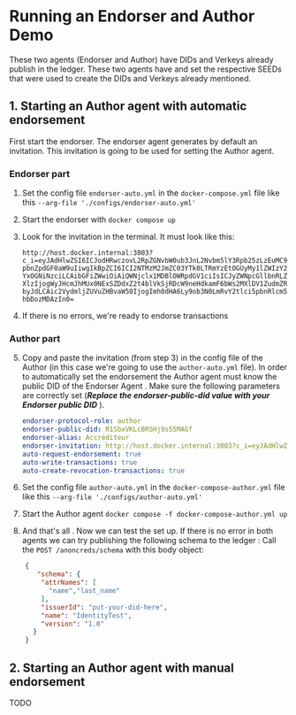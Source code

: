 
# Running an Endorser and Author Demo
These two agents (Endorser and Author) have DIDs and Verkeys already publish in the ledger. These two agents have and set the respective SEEDs that were used to create the DIDs and Verkeys already mentioned. 

## 1. Starting an Author agent with automatic endorsement 
First start the endorser. The endorser agent generates by default an invitation. This invitation is going to be used for setting the Author agent.
### Endorser part
1.  Set the config file ```endorser-auto.yml``` in the ```docker-compose.yml``` file like this ```--arg-file './configs/endorser-auto.yml'```
2.  Start the endorser with ```docker compose up ``` 
3.  Look for the invitation in the terminal. It must look like this:
 
    ```http://host.docker.internal:3003?c_i=eyJAdHlwZSI6ICJodHRwczovL2RpZGNvbW0ub3JnL2Nvbm5lY3Rpb25zLzEuMC9pbnZpdGF0aW9uIiwgIkBpZCI6ICI2NTMzM2JmZC03YTk0LTRmYzEtOGUyMy1lZWIzY2YxOGNiNzciLCAibGFiZWwiOiAiQWNjclx1MDBlOWRpdGV1ciIsICJyZWNpcGllbnRLZXlzIjogWyJHcmJhMUx0NExSZDdxZ2t4blVkSjRDcW9neHdkamF6bWs2MXlDV1ZudmZRbyJdLCAic2VydmljZUVuZHBvaW50IjogImh0dHA6Ly9ob3N0LmRvY2tlci5pbnRlcm5hbDozMDAzIn0=```

4.  If there is no errors, we're ready to endorse transactions

### Author part
5.  Copy and paste the invitation (from step 3) in the config file of the Author (in this case we're going to use the ```author-auto.yml``` file). In order to automatically set the endorsement the Author agent must know the public DID of the Endorser Agent . Make sure the following parameters are correctly set (***Replace the endorser-public-did value with your Endorser public DID*** ).
    ```yml 
    endorser-protocol-role: author
    endorser-public-did: R1SbxVKLcBRSHj9s55MAGf
    endorser-alias: Accréditeur
    endorser-invitation: http://host.docker.internal:3003?c_i=eyJAdHlwZSI6ICJodHRwczovL2RpZGNvbW0ub3JnL2Nvbm5lY3Rpb25zLzEuMC9pbnZpdGF0aW9uIiwgIkBpZCI6ICI2NTMzM2JmZC03YTk0LTRmYzEtOGUyMy1lZWIzY2YxOGNiNzciLCAibGFiZWwiOiAiQWNjclx1MDBlOWRpdGV1ciIsICJyZWNpcGllbnRLZXlzIjogWyJHcmJhMUx0NExSZDdxZ2t4blVkSjRDcW9neHdkamF6bWs2MXlDV1ZudmZRbyJdLCAic2VydmljZUVuZHBvaW50IjogImh0dHA6Ly9ob3N0LmRvY2tlci5pbnRlcm5hbDozMDAzIn0=
    auto-request-endorsement: true
    auto-write-transactions: true
    auto-create-revocation-transactions: true
    ```

 6. Set the config file ```author-auto.yml``` in the ```docker-compose-author.yml``` file like this ```--arg-file './configs/author-auto.yml'```
 7. Start the Author agent ```docker compose -f docker-compose-author.yml up``` 
 8. And that's all . Now we can test the set up. If there is no error in both agents we can try publishing the following schema  to the ledger :
 Call the ```POST /anoncreds/schema``` with this body object:

```json
    {
       "schema": {
        "attrNames": [
          "name","last_name"
        ],
        "issuerId": "put-your-did-here",
        "name": "IdentityTest",
        "version": "1.0"
      }
    }
```

## 2. Starting an Author agent with manual endorsement 
TODO